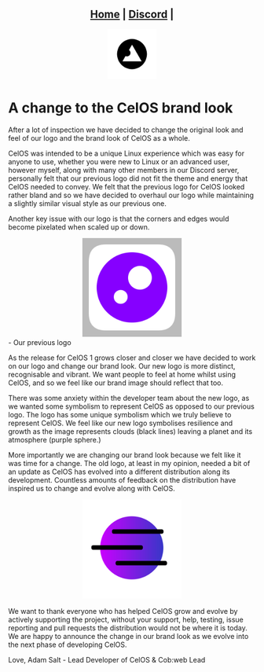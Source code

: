 <head>
    <link rel="shortcut icon" type="image/png" href="/favicon.png">
</head>

<center>
<h2>
<a href="https://cob-web.xyz">Home</a> |
<a href="https://cob-web.xyz/discord/">Discord</a> |
</h2>
</center>

<center><img src="/favicon.png" width="20%" height="20%"></center>

# A change to the CelOS brand look

After a lot of inspection we have decided to change the original look and feel of our logo and the brand look of CelOS as a whole. 

CelOS was intended to be a unique Linux experience which was easy for anyone to use, whether you were new to Linux or an advanced user, however myself, along with many other members in our Discord server, personally felt that our previous logo did not fit the theme and energy that CelOS needed to convey. We felt that the previous logo for CelOS looked rather bland and so we have decided to overhaul our logo while maintaining a slightly similar visual style as our previous one.

Another key issue with our logo is that the corners and edges would become pixelated when scaled up or down.

<center><img src="images/CelOS-old.png" width="40%" height="40%"></center>
- Our previous logo

As the release for CelOS 1 grows closer and closer we have decided to work on our logo and change our brand look. Our new logo is more distinct, recognisable and vibrant. We want people to feel at home whilst using CelOS, and so we feel like our brand image should reflect that too. 

There was some anxiety within the developer team about the new logo, as we wanted some symbolism to represent CelOS as opposed to our previous logo. The logo has some unique symbolism which we truly believe to represent CelOS. We feel like our new logo symbolises resilience and growth as the image represents clouds (black lines) leaving a planet and its atmosphere (purple sphere.)

More importantly we are changing our brand look because we felt like it was time for a change. The old logo, at least in my opinion, needed a bit of an update as CelOS has evolved into a different distribution along its development. Countless amounts of feedback on the distribution have inspired us to change and evolve along with CelOS.

<center><img src="images/CelOS.png" width="40%" height="40%"></center>

We want to thank everyone who has helped CelOS grow and evolve by actively supporting the project, without your support, help, testing, issue reporting and pull requests the distribution would not be where it is today. We are happy to announce the change in our brand look as we evolve into the next phase of developing CelOS.

Love,
Adam Salt - Lead Developer of CelOS & Cob:web Lead